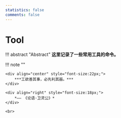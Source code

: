 ```yaml
---
statistics: false
comments: false
---
```


# Tool

!!! abstract "Abstract"
    **这里记录了一些常用工具的命令。**

!!! note ""
    <br>

    <div align="center" style="font-size:22px;">
        ***工欲善其事，必先利其器。***
    </div>

    <div align="right" style="font-size:18px;">
        *—— 《论语·卫灵公》*
    </div>

    <br>
